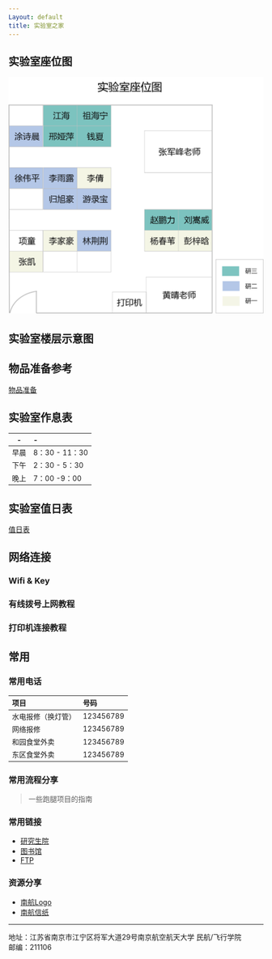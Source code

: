 ```yaml
---
Layout: default
title: 实验室之家
---
```


## 实验室座位图

![seat_map](./pic/seat.png)
## 实验室楼层示意图


## 物品准备参考

[物品准备](./doc/things-list.docx)


## 实验室作息表
|-|-|
|:-:|:-|
|早晨|8：30 - 11：30|
|下午|2：30 - 5：30|
|晚上|7：00  -9：00|

## 实验室值日表

[值日表](./doc/1.pdf)


## 网络连接

### Wifi & Key

### 有线拨号上网教程

### 打印机连接教程

## 常用

### 常用电话
|项目|号码|
|:-|:-|
|水电报修（换灯管）|123456789|
|网络报修|123456789|
|和园食堂外卖|123456789|
|东区食堂外卖|123456789|

### 常用流程分享
>一些跑腿项目的指南

### 常用链接
- [研究生院](http://www.graduate.nuaa.edu.cn/)
- [图书馆](http://lib.nuaa.edu.cn/)
- [FTP](http://ftp.nuaa.edu.cn/)
### 资源分享
- [南航Logo](https://www.nuaa.edu.cn/589/list.htm)
- [南航信纸](./doc/temple.pptx)
------
地址：江苏省南京市江宁区将军大道29号南京航空航天大学 民航/飞行学院<br>
邮编：211106

